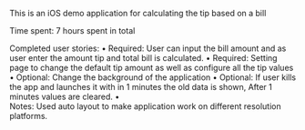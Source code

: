 This is an iOS demo application for calculating the tip based on a bill

Time spent: 7 hours spent in total

Completed user stories:
	•	Required: User can input the bill amount and as user enter the amount tip and total bill is calculated.
	•	Required: Setting page to change the default tip amount as well as configure all the tip values
	•	Optional: Change the background of the application
	•	Optional: If user kills the app and launches it with in 1 minutes the old data is shown, After 1 minutes values are cleared.
	•	
Notes:
Used auto layout to make application work on different resolution platforms.
